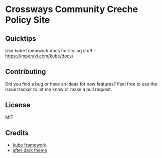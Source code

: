 # Crossways Community Creche Policy Site

## Quicktips

Use kube framework docs for styling stuff - https://imperavi.com/kube/docs/


## Contributing

Did you find a bug or have an ideas for new features? Feel free to use the issue tracker to let me know or make a pull request.

## License

MIT

## Credits

- [kube framework](https://imperavi.com/kube/)
- [after dark theme](https://github.com/comfusion/after-dark)
